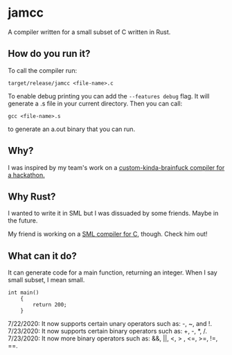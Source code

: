 # jamcc
A compiler written for a small subset of C written in Rust.

## How do you run it?
To call the compiler run:
```
target/release/jamcc <file-name>.c
```
To enable debug printing you can add the `--features debug` flag.
It will generate a <file-name>.s file in your current directory. Then you can call: 
```
gcc <file-name>.s
```
to generate an a.out binary that you can run.

## Why?
I was inspired by my team's work on a [custom-kinda-brainfuck compiler for a hackathon.](https://github.com/brandonspark/Runtime) 

## Why Rust?
I wanted to write it in SML but I was dissuaded by some friends. Maybe in the future.

My friend is working on a [SML compiler for C](https://github.com/brandonspark/smlcc), though. Check him out!
## What can it do?
It can generate code for a main function, returning an integer. When I say small subset, I mean small.
```
int main()
    {
        return 200;
    }
```

7/22/2020: It now supports certain unary operators such as: -, ~, and !. \
7/23/2020: It now supports certain binary operators such as: +, -, *, /. \
7/23/2020: It now more binary operators such as: &&, ||, <, > , <=, >=, !=, ==.

